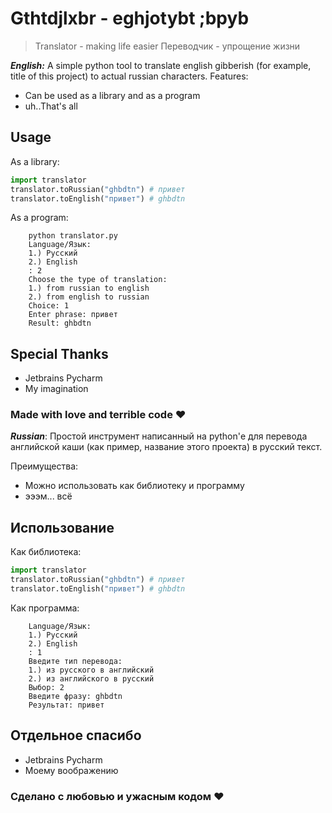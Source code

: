# Gthtdjlxbr - eghjotybt ;bpyb
> Translator - making life easier
> Переводчик - упрощение жизни

***English:***
A simple python tool to translate english gibberish (for example, title of this project) to actual russian characters.
Features:
- Can be used as a library and as a program
- uh..That's all
## Usage
As a library:
```python
import translator
translator.toRussian("ghbdtn") # привет
translator.toEnglish("привет") # ghbdtn
```
As a program:

        python translator.py
        Language/Язык:
        1.) Русский
        2.) English
        : 2
        Choose the type of translation:
        1.) from russian to english
        2.) from english to russian
        Choice: 1
        Enter phrase: привет
        Result: ghbdtn

## Special Thanks
- Jetbrains Pycharm
- My imagination

### Made with love and terrible code &hearts;

***Russian***:
Простой инструмент написанный на python'е для перевода английской каши (как пример, название этого проекта) в русский текст.

Преимущества:
- Можно использовать как библиотеку и программу
- эээм... всё
## Использование
Как библиотека:
```python
import translator
translator.toRussian("ghbdtn") # привет
translator.toEnglish("привет") # ghbdtn
```
Как программа:

        Language/Язык:
        1.) Русский
        2.) English
        : 1
        Введите тип перевода:
        1.) из русского в английский
        2.) из английского в русский
        Выбор: 2
        Введите фразу: ghbdtn
        Результат: привет


## Отдельное спасибо
- Jetbrains Pycharm
- Моему воображению

### Сделано с любовью и ужасным кодом &hearts;
